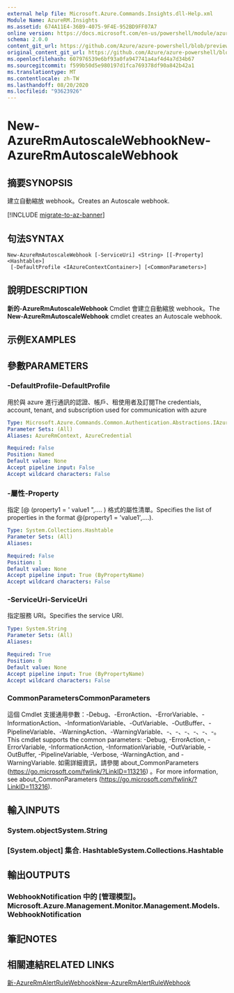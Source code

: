 ```yaml
---
external help file: Microsoft.Azure.Commands.Insights.dll-Help.xml
Module Name: AzureRM.Insights
ms.assetid: 674A11E4-36B9-4075-9F4E-952BD9FF07A7
online version: https://docs.microsoft.com/en-us/powershell/module/azurerm.insights/new-azurermautoscalewebhook
schema: 2.0.0
content_git_url: https://github.com/Azure/azure-powershell/blob/preview/src/ResourceManager/Insights/Commands.Insights/help/New-AzureRmAutoscaleWebhook.md
original_content_git_url: https://github.com/Azure/azure-powershell/blob/preview/src/ResourceManager/Insights/Commands.Insights/help/New-AzureRmAutoscaleWebhook.md
ms.openlocfilehash: 607976539e6bf93a0fa947741a4af4d4a7d34b67
ms.sourcegitcommit: f599b50d5e980197d1fca769378df90a842b42a1
ms.translationtype: MT
ms.contentlocale: zh-TW
ms.lasthandoff: 08/20/2020
ms.locfileid: "93623926"
---
```

# <span data-ttu-id="2e1fe-101">New-AzureRmAutoscaleWebhook</span><span class="sxs-lookup"><span data-stu-id="2e1fe-101">New-AzureRmAutoscaleWebhook</span></span>

## <span data-ttu-id="2e1fe-102">摘要</span><span class="sxs-lookup"><span data-stu-id="2e1fe-102">SYNOPSIS</span></span>
<span data-ttu-id="2e1fe-103">建立自動縮放 webhook。</span><span class="sxs-lookup"><span data-stu-id="2e1fe-103">Creates an Autoscale webhook.</span></span>

[!INCLUDE [migrate-to-az-banner](../../includes/migrate-to-az-banner.md)]

## <span data-ttu-id="2e1fe-104">句法</span><span class="sxs-lookup"><span data-stu-id="2e1fe-104">SYNTAX</span></span>

```
New-AzureRmAutoscaleWebhook [-ServiceUri] <String> [[-Property] <Hashtable>]
 [-DefaultProfile <IAzureContextContainer>] [<CommonParameters>]
```

## <span data-ttu-id="2e1fe-105">說明</span><span class="sxs-lookup"><span data-stu-id="2e1fe-105">DESCRIPTION</span></span>
<span data-ttu-id="2e1fe-106">**新的-AzureRmAutoscaleWebhook** Cmdlet 會建立自動縮放 webhook。</span><span class="sxs-lookup"><span data-stu-id="2e1fe-106">The **New-AzureRmAutoscaleWebhook** cmdlet creates an Autoscale webhook.</span></span>

## <span data-ttu-id="2e1fe-107">示例</span><span class="sxs-lookup"><span data-stu-id="2e1fe-107">EXAMPLES</span></span>

## <span data-ttu-id="2e1fe-108">參數</span><span class="sxs-lookup"><span data-stu-id="2e1fe-108">PARAMETERS</span></span>

### <span data-ttu-id="2e1fe-109">-DefaultProfile</span><span class="sxs-lookup"><span data-stu-id="2e1fe-109">-DefaultProfile</span></span>
<span data-ttu-id="2e1fe-110">用於與 azure 進行通訊的認證、帳戶、租使用者及訂閱</span><span class="sxs-lookup"><span data-stu-id="2e1fe-110">The credentials, account, tenant, and subscription used for communication with azure</span></span>

```yaml
Type: Microsoft.Azure.Commands.Common.Authentication.Abstractions.IAzureContextContainer
Parameter Sets: (All)
Aliases: AzureRmContext, AzureCredential

Required: False
Position: Named
Default value: None
Accept pipeline input: False
Accept wildcard characters: False
```

### <span data-ttu-id="2e1fe-111">-屬性</span><span class="sxs-lookup"><span data-stu-id="2e1fe-111">-Property</span></span>
<span data-ttu-id="2e1fe-112">指定 [@ (property1 = ' value1 ",.... ) 格式的屬性清單。</span><span class="sxs-lookup"><span data-stu-id="2e1fe-112">Specifies the list of properties in the format @(property1 = 'value1',....).</span></span>

```yaml
Type: System.Collections.Hashtable
Parameter Sets: (All)
Aliases:

Required: False
Position: 1
Default value: None
Accept pipeline input: True (ByPropertyName)
Accept wildcard characters: False
```

### <span data-ttu-id="2e1fe-113">-ServiceUri</span><span class="sxs-lookup"><span data-stu-id="2e1fe-113">-ServiceUri</span></span>
<span data-ttu-id="2e1fe-114">指定服務 URI。</span><span class="sxs-lookup"><span data-stu-id="2e1fe-114">Specifies the service URI.</span></span>

```yaml
Type: System.String
Parameter Sets: (All)
Aliases:

Required: True
Position: 0
Default value: None
Accept pipeline input: True (ByPropertyName)
Accept wildcard characters: False
```

### <span data-ttu-id="2e1fe-115">CommonParameters</span><span class="sxs-lookup"><span data-stu-id="2e1fe-115">CommonParameters</span></span>
<span data-ttu-id="2e1fe-116">這個 Cmdlet 支援通用參數：-Debug、-ErrorAction、-ErrorVariable、-InformationAction、-InformationVariable、-OutVariable、-OutBuffer、-PipelineVariable、-WarningAction、-WarningVariable、-、-、-、-、-、-。</span><span class="sxs-lookup"><span data-stu-id="2e1fe-116">This cmdlet supports the common parameters: -Debug, -ErrorAction, -ErrorVariable, -InformationAction, -InformationVariable, -OutVariable, -OutBuffer, -PipelineVariable, -Verbose, -WarningAction, and -WarningVariable.</span></span> <span data-ttu-id="2e1fe-117">如需詳細資訊，請參閱 about_CommonParameters (https://go.microsoft.com/fwlink/?LinkID=113216) 。</span><span class="sxs-lookup"><span data-stu-id="2e1fe-117">For more information, see about_CommonParameters (https://go.microsoft.com/fwlink/?LinkID=113216).</span></span>

## <span data-ttu-id="2e1fe-118">輸入</span><span class="sxs-lookup"><span data-stu-id="2e1fe-118">INPUTS</span></span>

### <span data-ttu-id="2e1fe-119">System.object</span><span class="sxs-lookup"><span data-stu-id="2e1fe-119">System.String</span></span>

### <span data-ttu-id="2e1fe-120">[System.object] 集合. Hashtable</span><span class="sxs-lookup"><span data-stu-id="2e1fe-120">System.Collections.Hashtable</span></span>

## <span data-ttu-id="2e1fe-121">輸出</span><span class="sxs-lookup"><span data-stu-id="2e1fe-121">OUTPUTS</span></span>

### <span data-ttu-id="2e1fe-122">WebhookNotification 中的 [管理模型]。</span><span class="sxs-lookup"><span data-stu-id="2e1fe-122">Microsoft.Azure.Management.Monitor.Management.Models.WebhookNotification</span></span>

## <span data-ttu-id="2e1fe-123">筆記</span><span class="sxs-lookup"><span data-stu-id="2e1fe-123">NOTES</span></span>

## <span data-ttu-id="2e1fe-124">相關連結</span><span class="sxs-lookup"><span data-stu-id="2e1fe-124">RELATED LINKS</span></span>

[<span data-ttu-id="2e1fe-125">新-AzureRmAlertRuleWebhook</span><span class="sxs-lookup"><span data-stu-id="2e1fe-125">New-AzureRmAlertRuleWebhook</span></span>](./New-AzureRmAlertRuleWebhook.md)


